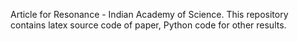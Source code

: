Article for Resonance - Indian Academy of Science. This repository contains latex source
code of paper, Python code for other results. 